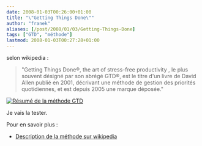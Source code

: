 ```yaml
---
date: 2008-01-03T00:26:00+01:00
title: "\"Getting Things Done\""
author: "franek"
aliases: [/post/2008/01/03/Getting-Things-Done]
tags: ["GTD", "méthode"]
lastmod: 2008-01-03T00:27:28+01:00
---
```

selon wikipedia :

> "Getting Things Done®, the art of stress-free productivity , le plus souvent désigné par son abrégé GTD®, est le titre d'un livre de David Allen publié en 2001, décrivant une méthode de gestion des priorités quotidiennes, et est depuis 2005 une marque déposée."

[![Résumé de la méthode GTD](https://franek.chicour.net/public/couvertures/.gmv-gtdfr-ref_m.jpg)](https://franek.chicour.net/public/couvertures/gmv-gtdfr-ref.gif)

Je vais la tester.

Pour en savoir plus :

- [Description de la méthode sur wikipedia](http://fr.wikipedia.org/wiki/Getting_Things_Done)
